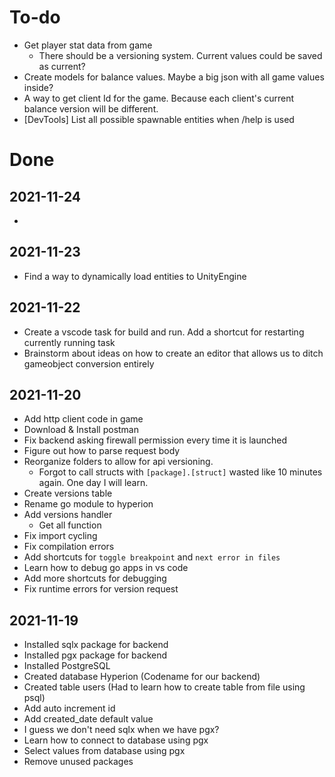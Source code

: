 # To-do
- Get player stat data from game
    - There should be a versioning system. Current values could be saved as current?
- Create models for balance values. Maybe a big json with all game values inside? 
- A way to get client Id for the game. Because each client's current balance version will be different.
- [DevTools] List all possible spawnable entities when /help is used

# Done
## 2021-11-24
- 

## 2021-11-23
- Find a way to dynamically load entities to UnityEngine
## 2021-11-22
- Create a vscode task for build and run. Add a shortcut for restarting currently running task
- Brainstorm about ideas on how to create an editor that allows us to ditch gameobject conversion entirely
## 2021-11-20
- Add http client code in game 
- Download & Install postman
- Fix backend asking firewall permission every time it is launched
- Figure out how to parse request body
- Reorganize folders to allow for api versioning.
    - Forgot to call structs with `[package].[struct]` wasted like 10 minutes again. One day I will learn.
- Create versions table
- Rename go module to hyperion
- Add versions handler
    - Get all function
- Fix import cycling
- Fix compilation errors
- Add shortcuts for `toggle breakpoint` and `next error in files`
- Learn how to debug go apps in vs code
- Add more shortcuts for debugging
- Fix runtime errors for version request
## 2021-11-19
- Installed sqlx package for backend
- Installed pgx package for backend
- Installed PostgreSQL
- Created database Hyperion (Codename for our backend)
- Created table users (Had to learn how to create table from file using psql)
- Add auto increment id
- Add created_date default value
- I guess we don't need sqlx when we have pgx?
- Learn how to connect to database using pgx
- Select values from database using pgx
- Remove unused packages

